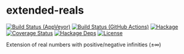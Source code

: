 extended-reals
==============

[![Build Status (AppVeyor)](https://ci.appveyor.com/api/projects/status/r9v6hp2gldge2jih?svg=true)](https://ci.appveyor.com/project/msakai/extended-reals)
[![Build Status (GitHub Actions)](https://github.com/msakai/extended-reals/workflows/build/badge.svg)](https://github.com/msakai/extended-reals/actions)
[![Hackage](https://img.shields.io/hackage/v/extended-reals.svg)](https://hackage.haskell.org/package/extended-reals)
[![Coverage Status](https://coveralls.io/repos/msakai/extended-reals/badge.svg?branch=master)](https://coveralls.io/r/msakai/extended-reals?branch=master)
[![Hackage Deps](https://img.shields.io/hackage-deps/v/extended-reals.svg)](https://packdeps.haskellers.com/feed?needle=extended-reals)
[![License](https://img.shields.io/badge/License-BSD%203--Clause-blue.svg)](https://opensource.org/licenses/BSD-3-Clause)

Extension of real numbers with positive/negative infinities (±∞)
